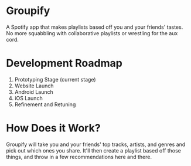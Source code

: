 # Groupify
A Spotify app that makes playlists based off you and your friends' tastes. No more squabbling with collaborative playlists or wrestling for the aux cord.  

# Development Roadmap  
1. Prototyping Stage (current stage)  
2. Website Launch  
3. Android Launch  
4. iOS Launch  
5. Refinement and Retuning  

# How Does it Work?
Groupify will take you and your friends' top tracks, artists, and genres and pick out which ones you share. It'll then create a playlist based off those things, and throw in a few recommendations here and there.  

